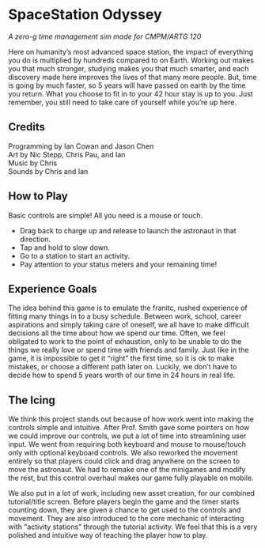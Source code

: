 
# SpaceStation Odyssey

*A zero-g time management sim made for CMPM/ARTG 120*

Here on humanity’s most advanced space station, the impact of everything you do is multiplied by hundreds compared to on Earth. Working out makes you that much stronger, studying makes you that much smarter, and each discovery made here improves the lives of that many more people. But, time is going by much faster, so 5 years will have passed on earth by the time you return. What you choose to fit in to your 42 hour stay is up to you. Just remember, you still need to take care of yourself while you’re up here.

## Credits

Programming by Ian Cowan and Jason Chen  
Art by Nic Stepp, Chris Pau, and Ian  
Music by Chris  
Sounds by Chris and Ian

## How to Play

Basic controls are simple! All you need is a mouse or touch.  
- Drag back to charge up and release to launch the astronaut in that direction.  
- Tap and hold to slow down.
- Go to a station to start an activity.
- Pay attention to your status meters and your remaining time!

## Experience Goals

The idea behind this game is to emulate the franitc, rushed experience of fitting many things in to a busy schedule. Between work, school, career aspirations and simply taking care of oneself, we all have to make difficult decisions all the time about how we spend our time. Often, we feel obligated to work to the point of exhaustion, only to be unable to do the things we really love or spend time with friends and family. Just like in the game, it is impossible to get it “right” the first time, so it is ok to make mistakes, or choose a different path later on. Luckily, we don’t have to decide how to spend 5 years worth of our time in 24 hours in real life.

## The Icing

We think this project stands out because of how work went into making the controls simple and intuitive. After Prof. Smith gave some pointers on how we could improve our controls, we put a lot of time into streamlining user input. We went from requiring both keyboard and mouse to mouse/touch only with optional keyboard controls. We also reworked the movement entirely so that players could click and drag anywhere on the screen to move the astronaut. We had to remake one of the minigames and modify the rest, but this control overhaul makes our game fully playable on mobile. 

We also put in a lot of work, including new asset creation, for our combined tutorial/title screen. Before players begin the game and the timer starts counting down, they are given a chance to get used to the controls and movement. They are also introduced to the core mechanic of interacting with "activity stations" through the tutorial activity. We feel that this is a very polished and intuitive way of teaching the player how to play.
